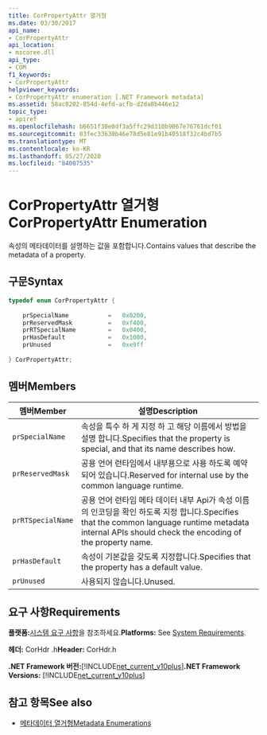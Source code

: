 ```yaml
---
title: CorPropertyAttr 열거형
ms.date: 03/30/2017
api_name:
- CorPropertyAttr
api_location:
- mscoree.dll
api_type:
- COM
f1_keywords:
- CorPropertyAttr
helpviewer_keywords:
- CorPropertyAttr enumeration [.NET Framework metadata]
ms.assetid: 58ac8202-854d-4efd-acfb-d2da8b446e12
topic_type:
- apiref
ms.openlocfilehash: b6651f30e0df3a5ffc29d310b9067e76761dcf01
ms.sourcegitcommit: 03fec33630b46e78d5e81e91b40518f32c4bd7b5
ms.translationtype: MT
ms.contentlocale: ko-KR
ms.lasthandoff: 05/27/2020
ms.locfileid: "84007535"
---
```

# <a name="corpropertyattr-enumeration"></a><span data-ttu-id="ce1b2-102">CorPropertyAttr 열거형</span><span class="sxs-lookup"><span data-stu-id="ce1b2-102">CorPropertyAttr Enumeration</span></span>
<span data-ttu-id="ce1b2-103">속성의 메타데이터를 설명하는 값을 포함합니다.</span><span class="sxs-lookup"><span data-stu-id="ce1b2-103">Contains values that describe the metadata of a property.</span></span>  
  
## <a name="syntax"></a><span data-ttu-id="ce1b2-104">구문</span><span class="sxs-lookup"><span data-stu-id="ce1b2-104">Syntax</span></span>  
  
```cpp  
typedef enum CorPropertyAttr {  
  
    prSpecialName           =   0x0200,
    prReservedMask          =   0xf400,  
    prRTSpecialName         =   0x0400,  
    prHasDefault            =   0x1000,  
    prUnused                =   0xe9ff  
  
} CorPropertyAttr;  
```  
  
## <a name="members"></a><span data-ttu-id="ce1b2-105">멤버</span><span class="sxs-lookup"><span data-stu-id="ce1b2-105">Members</span></span>  
  
|<span data-ttu-id="ce1b2-106">멤버</span><span class="sxs-lookup"><span data-stu-id="ce1b2-106">Member</span></span>|<span data-ttu-id="ce1b2-107">설명</span><span class="sxs-lookup"><span data-stu-id="ce1b2-107">Description</span></span>|  
|------------|-----------------|  
|`prSpecialName`|<span data-ttu-id="ce1b2-108">속성을 특수 하 게 지정 하 고 해당 이름에서 방법을 설명 합니다.</span><span class="sxs-lookup"><span data-stu-id="ce1b2-108">Specifies that the property is special, and that its name describes how.</span></span>|  
|`prReservedMask`|<span data-ttu-id="ce1b2-109">공용 언어 런타임에서 내부용으로 사용 하도록 예약 되어 있습니다.</span><span class="sxs-lookup"><span data-stu-id="ce1b2-109">Reserved for internal use by the common language runtime.</span></span>|  
|`prRTSpecialName`|<span data-ttu-id="ce1b2-110">공용 언어 런타임 메타 데이터 내부 Api가 속성 이름의 인코딩을 확인 하도록 지정 합니다.</span><span class="sxs-lookup"><span data-stu-id="ce1b2-110">Specifies that the common language runtime metadata internal APIs should check the encoding of the property name.</span></span>|  
|`prHasDefault`|<span data-ttu-id="ce1b2-111">속성이 기본값을 갖도록 지정합니다.</span><span class="sxs-lookup"><span data-stu-id="ce1b2-111">Specifies that the property has a default value.</span></span>|  
|`prUnused`|<span data-ttu-id="ce1b2-112">사용되지 않습니다.</span><span class="sxs-lookup"><span data-stu-id="ce1b2-112">Unused.</span></span>|  
  
## <a name="requirements"></a><span data-ttu-id="ce1b2-113">요구 사항</span><span class="sxs-lookup"><span data-stu-id="ce1b2-113">Requirements</span></span>  
 <span data-ttu-id="ce1b2-114">**플랫폼:**[시스템 요구 사항](../../get-started/system-requirements.md)을 참조하세요.</span><span class="sxs-lookup"><span data-stu-id="ce1b2-114">**Platforms:** See [System Requirements](../../get-started/system-requirements.md).</span></span>  
  
 <span data-ttu-id="ce1b2-115">**헤더:** CorHdr .h</span><span class="sxs-lookup"><span data-stu-id="ce1b2-115">**Header:** CorHdr.h</span></span>  
  
 <span data-ttu-id="ce1b2-116">**.NET Framework 버전:**[!INCLUDE[net_current_v10plus](../../../../includes/net-current-v10plus-md.md)]</span><span class="sxs-lookup"><span data-stu-id="ce1b2-116">**.NET Framework Versions:** [!INCLUDE[net_current_v10plus](../../../../includes/net-current-v10plus-md.md)]</span></span>  
  
## <a name="see-also"></a><span data-ttu-id="ce1b2-117">참고 항목</span><span class="sxs-lookup"><span data-stu-id="ce1b2-117">See also</span></span>

- [<span data-ttu-id="ce1b2-118">메타데이터 열거형</span><span class="sxs-lookup"><span data-stu-id="ce1b2-118">Metadata Enumerations</span></span>](metadata-enumerations.md)
